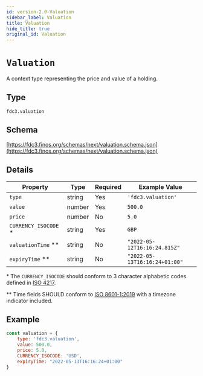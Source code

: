 ```yaml
---
id: version-2.0-Valuation
sidebar_label: Valuation
title: Valuation
hide_title: true
original_id: Valuation
---
```

# `Valuation`

A context type representing the price and value of a holding.

## Type

`fdc3.valuation`

## Schema

[https://fdc3.finos.org/schemas/next/valuation.schema.json](https://fdc3.finos.org/schemas/next/valuation.schema.json)

## Details

| Property             | Type    | Required | Example Value                 |
|----------------------|---------|----------|-------------------------------|
| `type`               | string  | Yes      | `'fdc3.valuation'`            |
| `value`              | number  | Yes      | `500.0`                       |
| `price`              | number  | No       | `5.0`                         |
| `CURRENCY_ISOCODE` * | string  | Yes      | `GBP`                         |
| `valuationTime` **   | string  | No       | `"2022-05-12T16:16:24.815Z"`  |
| `expiryTime` **      | string  | No       | `"2022-05-13T16:16:24+01:00"` |

\* The `CURRENCY_ISOCODE` should conform to 3 character alphabetic codes defined in [ISO 4217](https://www.iso.org/iso-4217-currency-codes.html).

\*\* Time fields SHOULD conform to [ISO 8601-1:2019](https://www.iso.org/standard/70907.html) with a timezone indicator included.

## Example

```js
const valuation = {
    type: 'fdc3.valuation',
    value: 500.0,
    price: 5.0,
    CURRENCY_ISOCODE: 'USD',
    expiryTime: "2022-05-13T16:16:24+01:00"
}
```

